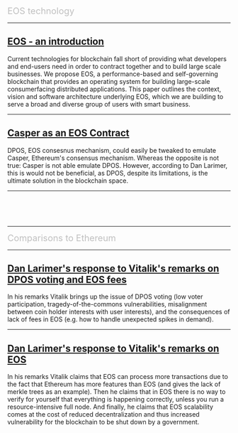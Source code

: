 <span style="color:silver;font-size:20px">EOS technology</span>

---

## [EOS - an introduction](eos-an-introduction/index.md)

Current technologies for blockchain fall short of providing what developers and end-users need in order to contract together and to build large scale businesses. We propose EOS, a performance-based and self-governing blockchain that provides an operating system for building large-scale consumerfacing distributed applications. This paper outlines the context, vision and software architecture underlying EOS, which we are building to serve a broad and diverse group of users with smart business.

---

## [Casper as an EOS Contract](casper-as-an-eos-contract/index.md)

DPOS, EOS consesnus mechanism, could easily be tweaked to emulate Casper, Ethereum's consensus mechanism. Whereas the opposite is not true: Casper is not able emulate DPOS. However, according to Dan Larimer, this is would not be beneficial, as DPOS, despite its limitations, is the ultimate solution in the blockchain space.

---

<br/>

<br/>

<br/>

---

<span style="color:silver;font-size:20px">Comparisons to Ethereum</span>

---

## [Dan Larimer's response to Vitalik's remarks on DPOS voting and EOS fees](reponse-to-vitaliks-remarks-on-dpos-voting-and-eos-fess/index.md)

In his remarks Vitalik brings up the issue of DPOS voting (low voter participation, tragedy-of-the-commons vulnerabilities, misalignment between coin holder interests with user interests), and the consequences of lack of fees in EOS (e.g. how to handle unexpected spikes in demand).

---

## [Dan Larimer's response to Vitalik's remarks on EOS](reponse-to-vitaliks-remarks-on-eos/index.md)

In his remarks Vitalik claims that EOS can process more transactions due to the fact that Ethereum has more features than EOS (and gives the lack of merkle trees as an example). Then he claims that in EOS there is no way to verify for yourself that everything is happening correctly, unless you run a resource-intensive full node. And finally, he claims that EOS scalability comes at the cost of reduced decentralization and thus increased vulnerability for the blockchain to be shut down by a government.